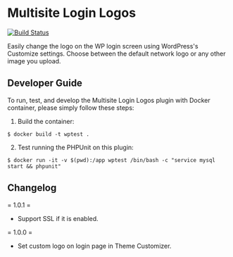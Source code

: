 # Multisite Login Logos

[![Build Status](https://travis-ci.org/prontotools/multisite-login-logos.svg?branch=develop)](https://travis-ci.org/prontotools/multisite-login-logos)

Easily change the logo on the WP login screen using WordPress's Customize settings. Choose between the default network logo or any other image you upload.

Developer Guide
---------------

To run, test, and develop the Multisite Login Logos plugin with Docker container, please simply follow these steps:

1. Build the container:

  `$ docker build -t wptest .`
 
2. Test running the PHPUnit on this plugin:

  `$ docker run -it -v $(pwd):/app wptest /bin/bash -c "service mysql start && phpunit"`

Changelog
----------

= 1.0.1 =
- Support SSL if it is enabled.

= 1.0.0 =
- Set custom logo on login page in Theme Customizer.
